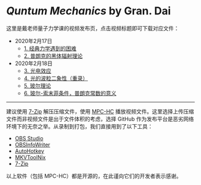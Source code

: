 # *Quntum Mechanics* by Gran. Dai

这里是戴老师量子力学课的视频发布页，点击视频标题即可下载对应文件：

* 2020年2月17日
  * [1. 经典力学遇到的困难]()
  * [2. 普朗克的黑体辐射理论]()
* 2020年2月18日
  * [3. 光电效应]()
  * [4. 光的波粒二象性（重录）]()
  * [5. 玻尔理论]()
  * [6. 玻尔-索末菲条件，普朗克常数的意义]()
---
建议使用 [7-Zip](https://www.7-zip.org/download.html) 解压压缩文件，使用 [MPC-HC](https://mpc-hc.org/downloads/) 播放视频文件。这里选择上传压缩文件而非视频文件是出于文件体积的考虑，选择 GitHub 作为发布平台是恶劣网络环境下的无奈之举。从录制到打包，我们直接用到了以下工具：

* [OBS Studio](https://github.com/obsproject/obs-studio)
* [OBSInfoWriter](https://github.com/partouf/OBSInfoWriter)
* [AutoHotkey](https://github.com/Lexikos/AutoHotkey_L)
* [MKVToolNix](https://gitlab.com/mbunkus/mkvtoolnix)
* [7-Zip](https://sourceforge.net/projects/sevenzip/)

以上软件（包括 MPC-HC）都是开源的，在此谨向它们的开发者表示感谢。
